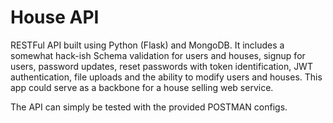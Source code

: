 # House API

RESTFul API built using Python (Flask) and MongoDB.
It includes a somewhat hack-ish Schema validation for users and houses, signup for users, password updates, reset passwords with token identification, JWT authentication, file uploads and the ability to modify users and houses. 
This app could serve as a backbone for a house selling web service. 

The API can simply be tested with the provided POSTMAN configs.